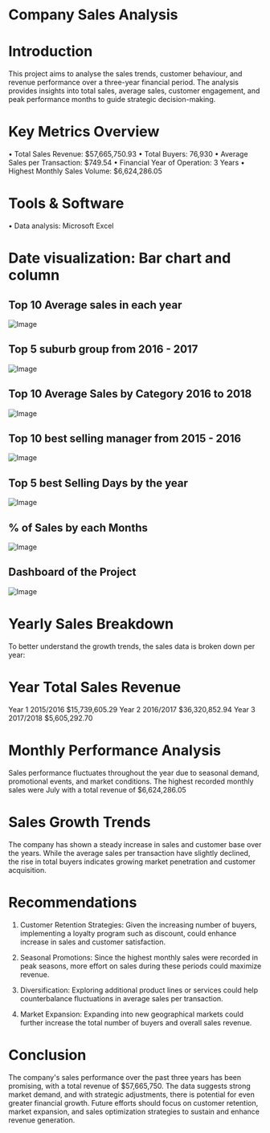 # Company Sales Analysis


# Introduction
This project aims to analyse the sales trends, customer behaviour, and revenue performance over a three-year financial period. The analysis provides insights into total sales, average sales, customer engagement, and peak performance months to guide strategic decision-making.

# Key Metrics Overview
•	Total Sales Revenue: $57,665,750.93
•	Total Buyers: 76,930
•	Average Sales per Transaction: $749.54
•	Financial Year of Operation: 3 Years
•	Highest Monthly Sales Volume:  $6,624,286.05 

# Tools & Software
•	Data analysis: Microsoft Excel

# Date visualization: Bar chart and column
## Top 10 Average sales in each year 

![Image](https://github.com/user-attachments/assets/c45d45d4-b850-470e-a78e-5b843183c48d)

## Top 5 suburb group from 2016 - 2017 

![Image](https://github.com/user-attachments/assets/ddf84d27-e7d8-44b0-8c19-b89c97871eb2)

## Top 10 Average Sales by Category 2016 to 2018
![Image](https://github.com/user-attachments/assets/92072832-9e85-42c3-9e62-cc27fe68ec94)

## Top 10 best selling manager from 2015 - 2016
![Image](https://github.com/user-attachments/assets/2523e39b-a008-4caf-83da-5caf66035746)

## Top 5 best Selling Days by the year
![Image](https://github.com/user-attachments/assets/8617562c-0c59-47e9-a232-d1515ace57a0)

## % of Sales by each Months
![Image](https://github.com/user-attachments/assets/ee94b211-391d-45d8-98ee-44d485383da0)

## Dashboard of the Project
![Image](https://github.com/user-attachments/assets/bbb9be08-ecf3-49d7-9722-b2e5133a5c06)
# Yearly Sales Breakdown
To better understand the growth trends, the sales data is broken down per year:

# Year Total Sales Revenue
Year 1   2015/2016    $15,739,605.29
Year 2	 2016/2017   $36,320,852.94
Year 3	 2017/2018   $5,605,292.70
	


# Monthly Performance Analysis
Sales performance fluctuates throughout the year due to seasonal demand, promotional events, and market conditions. The highest recorded monthly sales were July with a total revenue of $6,624,286.05 

# Sales Growth Trends
The company has shown a steady increase in sales and customer base over the years. While the average sales per transaction have slightly declined, the rise in total buyers indicates growing market penetration and customer acquisition.

# Recommendations
1.	Customer Retention Strategies: Given the increasing number of buyers, implementing a loyalty program such as discount, could enhance increase in sales and customer satisfaction.

2.	Seasonal Promotions: Since the highest monthly sales were recorded in peak seasons, more effort on sales during these periods could maximize revenue.
3.	Diversification: Exploring additional product lines or services could help counterbalance fluctuations in average sales per transaction.
4.	Market Expansion: Expanding into new geographical markets could further increase the total number of buyers and overall sales revenue.

# Conclusion
The company's sales performance over the past three years has been promising, with a total revenue of $57,665,750. The data suggests strong market demand, and with strategic adjustments, there is potential for even greater financial growth. Future efforts should focus on customer retention, market expansion, and sales optimization strategies to sustain and enhance revenue generation.

